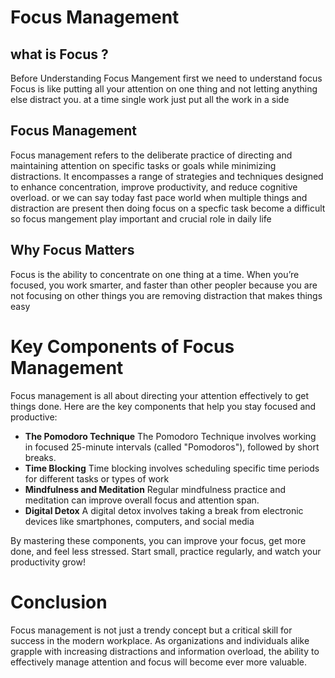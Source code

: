 # Focus Management


## what is Focus ?
Before Understanding Focus Mangement first we need to understand focus Focus is like putting all your attention on one thing and not letting anything else distract you. at a time single work just put all the work in a side 

## Focus Management
Focus management refers to the deliberate practice of directing and maintaining attention on specific tasks or goals while minimizing distractions. It encompasses a range of strategies and techniques designed to enhance concentration, improve productivity, and reduce cognitive overload. or we can say today fast pace world when multiple things and distraction are present then doing focus on a specfic task become a difficult so focus mangement play important and crucial role in daily life

## Why Focus Matters

Focus is the ability to concentrate on one thing at a time. When you’re focused, you work smarter, and faster than other peopler because you are not focusing on other things you are removing distraction that makes things easy

# Key Components of Focus Management

Focus management is all about directing your attention effectively to get things done. Here are the key components that help you stay focused and productive:

- **The Pomodoro Technique**   The Pomodoro Technique involves working in focused 25-minute intervals (called "Pomodoros"), followed by short breaks.
- **Time Blocking** Time blocking involves scheduling specific time periods for different tasks or types of work
- **Mindfulness and Meditation**  Regular mindfulness practice and meditation can improve overall focus and attention span.
-  **Digital Detox** A digital detox involves taking a break from electronic devices like smartphones, computers, and social media

  
By mastering these components, you can improve your focus, get more done, and feel less stressed. Start small, practice regularly, and watch your productivity grow!

# Conclusion
Focus management is not just a trendy concept but a critical skill for success in the modern workplace. As organizations and individuals alike grapple with increasing distractions and information overload, the ability to effectively manage attention and focus will become ever more valuable.

